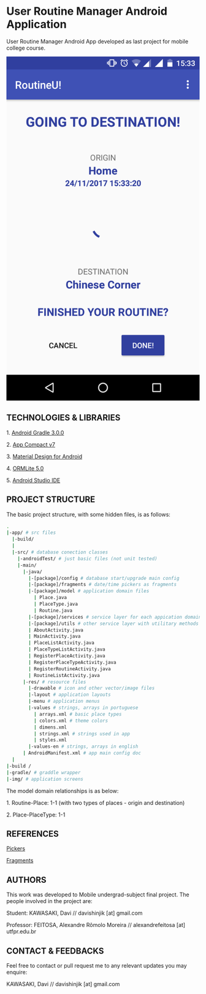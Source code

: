 # User Routine Manager Android Application

User Routine Manager Android App developed as last project for mobile college course.

![Application Routine In Course](https://raw.githubusercontent.com/davikawasaki/user-routine-app/master/img/08_user_routine_app_demo_routine_in_course.png)

## TECHNOLOGIES & LIBRARIES

1\. [Android Gradle 3.0.0](https://docs.gradle.org/3.0/release-notes.html)

2\. [App Compact v7](https://developer.android.com/topic/libraries/support-library/features.html)

3\. [Material Design for Android](https://developer.android.com/design/material/index.html)

4\. [ORMLite 5.0](http://ormlite.com/)

5\. [Android Studio IDE](https://developer.android.com/studio/index.html)

## PROJECT STRUCTURE

The basic project structure, with some hidden files, is as follows:

``` bash
.
|-app/ # src files
  |-build/
  |
  |-src/ # database conection classes
    |-androidTest/ # just basic files (not unit tested)
    |-main/
      |-java/
        |-[package]/config # database start/upgrade main config
        |-[package]/fragments # date/time pickers as fragments
        |-[package]/model # application domain files
          | Place.java
          | PlaceType.java
          | Routine.java
        |-[package]/services # service layer for each appication domain
        |-[package]/utils # other service layer with utilitary methods
        | AboutActivity.java
        | MainActivity.java
        | PlaceListActivity.java
        | PlaceTypeListActivity.java
        | RegisterPlaceActivity.java
        | RegisterPlaceTypeActivity.java
        | RegisterRoutineActivity.java
        | RoutineListActivity.java
      |-res/ # resource files
        |-drawable # icon and other vector/image files
        |-layout # application layouts
        |-menu # application menus
        |-values # strings, arrays in portuguese
          | arrays.xml # basic place types
          | colors.xml # theme colors
          | dimens.xml
          | strings.xml # strings used in app
          | styles.xml
        |-values-en # strings, arrays in english
      | AndroidManifest.xml # app main config doc
  |
|-build /
|-gradle/ # graddle wrapper
|-img/ # application screens
```

The model domain relationships is as below:

1\. Routine-Place: 1-1 (with two types of places - origin and destination)

2\. Place-PlaceType: 1-1

## REFERENCES

[Pickers](https://developer.android.com/guide/topics/ui/controls/pickers.html)

[Fragments](https://developer.android.com/guide/components/fragments.html)

## AUTHORS

This work was developed to Mobile undergrad-subject final project. The people involved in the project are:

Student: KAWASAKI, Davi // davishinjik [at] gmail.com

Professor: FEITOSA, Alexandre Rômolo Moreira // alexandrefeitosa [at] utfpr.edu.br

## CONTACT & FEEDBACKS

Feel free to contact or pull request me to any relevant updates you may enquire:

KAWASAKI, Davi // davishinjik [at] gmail.com
